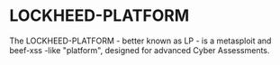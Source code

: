 # LOCKHEED-PLATFORM
The LOCKHEED-PLATFORM - better known as LP - is a metasploit and beef-xss -like "platform", designed for advanced Cyber Assessments.
